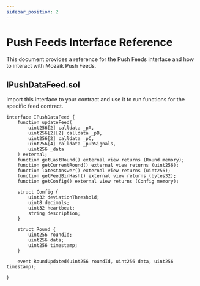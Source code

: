 ```yaml
---
sidebar_position: 2
---
```


# Push Feeds Interface Reference

This document provides a reference for the Push Feeds interface and how to interact with Mozaik Push Feeds.

## IPushDataFeed.sol

Import this interface to your contract and use it to run functions for the specific feed contract.

```solidity
interface IPushDataFeed {
    function updateFeed(
        uint256[2] calldata _pA,
        uint256[2][2] calldata _pB,
        uint256[2] calldata _pC,
        uint256[4] calldata _pubSignals,
        uint256 _data
    ) external;
    function getLastRound() external view returns (Round memory);
    function getCurrentRound() external view returns (uint256);
    function latestAnswer() external view returns (uint256);
    function getFeedBinHash() external view returns (bytes32);
    function getConfig() external view returns (Config memory);

    struct Config {
        uint32 deviationThreshold;
        uint8 decimals;
        uint32 heartbeat;
        string description;
    }

    struct Round {
        uint256 roundId;
        uint256 data;
        uint256 timestamp;
    }

    event RoundUpdated(uint256 roundId, uint256 data, uint256 timestamp);

}
```

